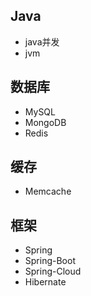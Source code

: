 ## Java
* java并发
* jvm

## 数据库
* MySQL
* MongoDB
* Redis

## 缓存
* Memcache

## 框架
* Spring
* Spring-Boot
* Spring-Cloud
* Hibernate